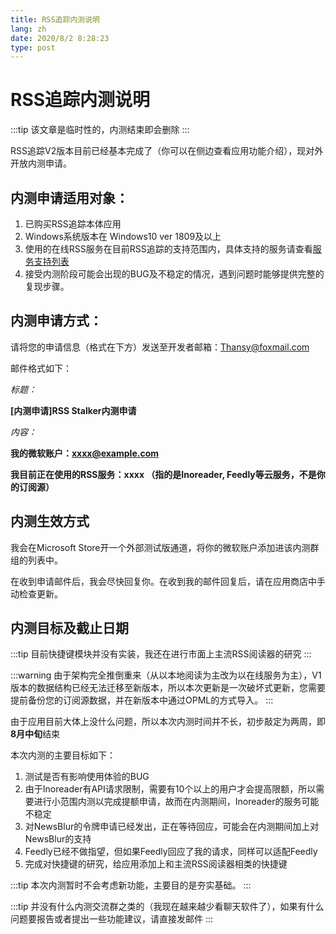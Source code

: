 ```yaml
---
title: RSS追踪内测说明
lang: zh
date: 2020/8/2 8:28:23
type: post
---
```


# RSS追踪内测说明

:::tip
该文章是临时性的，内测结束即会删除
:::

RSS追踪V2版本目前已经基本完成了（你可以在侧边查看应用功能介绍），现对外开放内测申请。

## 内测申请适用对象：

1. 已购买RSS追踪本体应用
2. Windows系统版本在 Windows10 ver 1809及以上
3. 使用的在线RSS服务在目前RSS追踪的支持范围内，具体支持的服务请查看[服务支持列表](./service.html)
4. 接受内测阶段可能会出现的BUG及不稳定的情况，遇到问题时能够提供完整的复现步骤。

## 内测申请方式：

请将您的申请信息（格式在下方）发送至开发者邮箱：[Thansy@foxmail.com](mailto:Thansy@foxmail.com)

邮件格式如下：

*标题：*

**[内测申请]RSS Stalker内测申请**

*内容：*

**我的微软账户：xxxx@example.com**

**我目前正在使用的RSS服务：xxxx （指的是Inoreader, Feedly等云服务，不是你的订阅源）**

## 内测生效方式

我会在Microsoft Store开一个外部测试版通道，将你的微软账户添加进该内测群组的列表中。

在收到申请邮件后，我会尽快回复你。在收到我的邮件回复后，请在应用商店中手动检查更新。

## 内测目标及截止日期

:::tip
目前快捷键模块并没有实装，我还在进行市面上主流RSS阅读器的研究
:::

:::warning
由于架构完全推倒重来（从以本地阅读为主改为以在线服务为主），V1版本的数据结构已经无法迁移至新版本，所以本次更新是一次破坏式更新，您需要提前备份您的订阅源数据，并在新版本中通过OPML的方式导入。
:::

由于应用目前大体上没什么问题，所以本次内测时间并不长，初步敲定为两周，即**8月中旬**结束

本次内测的主要目标如下：

1. 测试是否有影响使用体验的BUG
2. 由于Inoreader有API请求限制，需要有10个以上的用户才会提高限额，所以需要进行小范围内测以完成提额申请，故而在内测期间，Inoreader的服务可能不稳定
3. 对NewsBlur的令牌申请已经发出，正在等待回应，可能会在内测期间加上对NewsBlur的支持
4. Feedly已经不做指望，但如果Feedly回应了我的请求，同样可以适配Feedly
5. 完成对快捷键的研究，给应用添加上和主流RSS阅读器相类的快捷键

:::tip
本次内测暂时不会考虑新功能，主要目的是夯实基础。
:::

:::tip
并没有什么内测交流群之类的（我现在越来越少看聊天软件了），如果有什么问题要报告或者提出一些功能建议，请直接发邮件
:::